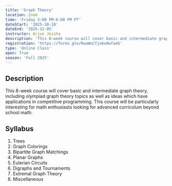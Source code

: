 ```yaml
---
title: 'Graph Theory'
location: Zoom
time: 'Friday 5:00 PM-6:00 PM PT'
dateStart: '2025-10-10'
dateEnd: '2025-12-05'
instructor: Arjun Joisha
description: 'This 8-week course will cover basic and intermediate graph theory, including olympiad graph theory topics as well as ideas which have applications in competitive programming.'
registration: 'https://forms.gle/RwaWnCfjo6sHwfae6'
type: 'Online Class'
open: True
season: 'Fall 2025'
---
```


## Description

This 8-week course will cover basic and intermediate graph theory, including olympiad graph theory topics as well as ideas which have applications in competitive programming. This course will be particularly interesting for math enthusiasts looking for advanced curriculum beyond school math.

## Syllabus

1. Trees
2. Graph Colorings
3. Bipartite Graph Matchings
4. Planar Graphs
5. Eulerian Circuits
6. Digraphs and Tournaments
7. Extremal Graph Theory
8. Miscellaneous
